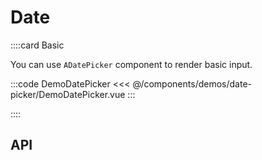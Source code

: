 <script lang="ts" setup>
import api from '@anu/component-meta/ADatePicker.json';
</script>

# Date

<!-- 👉 Basic -->
::::card Basic

You can use `ADatePicker` component to render basic input.

:::code DemoDatePicker
<<< @/components/demos/date-picker/DemoDatePicker.vue
:::

::::

<!-- 👉 API -->
## API

<Api title="date" :api="api"></Api>
